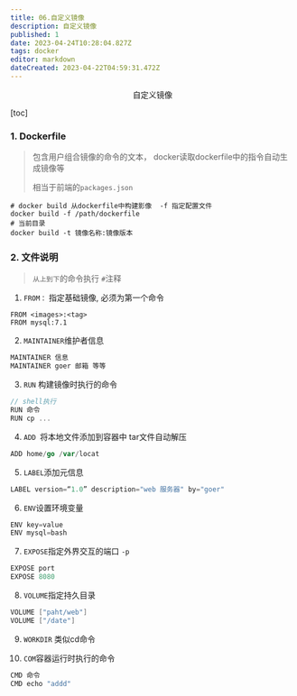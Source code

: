 ```yaml
---
title: 06.自定义镜像
description: 自定义镜像
published: 1
date: 2023-04-24T10:28:04.827Z
tags: docker
editor: markdown
dateCreated: 2023-04-22T04:59:31.472Z
---
```


<center>自定义镜像</center>



[toc]

### 1. Dockerfile

> 包含用户组合镜像的命令的文本， docker读取dockerfile中的指令自动生成镜像等
>
> 相当于前端的`packages.json`

```shell
# docker build 从dockerfile中构建影像  -f 指定配置文件
docker build -f /path/dockerfile
# 当前目录
docker build -t 镜像名称:镜像版本
```



### 2. 文件说明

> `从上到下`的命令执行  `#`注释

1. `FROM：` 指定基础镜像, 必须为第一个命令

```shell
FROM <images>:<tag>
FROM mysql:7.1
```

2. `MAINTAINER`维护者信息

```go
MAINTAINER 信息
MAINTAINER goer 邮箱 等等
```

3. `RUN` 构建镜像时执行的命令

```go
// shell执行
RUN 命令
RUN cp ...
```

4. `ADD `将本地文件添加到容器中 tar文件自动解压

```go
ADD home/go /var/locat
```

5. `LABEL`添加元信息

```go
LABEL version=“1.0” description="web 服务器" by="goer"
```

6. `ENV`设置环境变量

```go
ENV key=value
ENV mysql=bash
```

7. `EXPOSE`指定外界交互的端口 `-p`

```go
EXPOSE port 
EXPOSE 8080 
```

8. `VOLUME`指定持久目录

```go
VOLUME ["paht/web"]
VOLUME ["/date"]
```

9. `WORKDIR` 类似cd命令

9. `COM`容器运行时执行的命令

```go
CMD 命令
CMD echo "addd"
```

